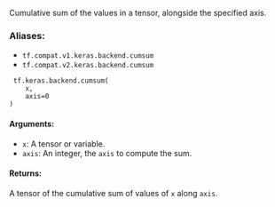 Cumulative sum of the values in a tensor, alongside the specified axis.
### Aliases:
- `tf.compat.v1.keras.backend.cumsum`
- `tf.compat.v2.keras.backend.cumsum`

```
 tf.keras.backend.cumsum(
    x,
    axis=0
)
```
#### Arguments:
- `x`: A tensor or variable.
- `axis`: An integer, the `axis` to compute the sum.
#### Returns:
A tensor of the cumulative sum of values of `x` along `axis`.
